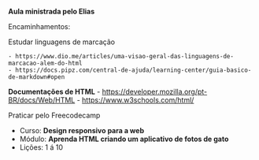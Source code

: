 **Aula ministrada pelo Elias**

Encaminhamentos:

Estudar linguagens de marcação

    - https://www.dio.me/articles/uma-visao-geral-das-linguagens-de-marcacao-alem-do-html
    - https://docs.pipz.com/central-de-ajuda/learning-center/guia-basico-de-markdown#open

**Documentações de HTML**
    - https://developer.mozilla.org/pt-BR/docs/Web/HTML
    - https://www.w3schools.com/html/

 Praticar pelo Freecodecamp

- Curso: **Design responsivo para a web**
- Módulo: **Aprenda HTML criando um aplicativo de fotos de gato**
- Lições: 1 á 10